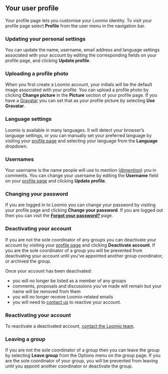 ## Your user profile

Your profile page lets you customise your Loomio identity. To visit your profile page select **Profile** from the user menu in the navigation bar.

### Updating your personal settings
You can update the name, username, email address and language settings associated with your account by editing the corresponding fields on your profile page, and clicking **Update profile**.

### Uploading a profile photo
When you first create a Loomio account, your initials will be the default image associated with your profile. You can upload a profile photo by clicking **Change picture** in the **Picture** section of your profile page. If you have a [Gravatar](https://en.gravatar.com/) you can set that as your profile picture by selecting **Use Gravatar**.

### Language settings
Loomio is available in many languages. It will detect your browser’s language settings, or you can manually set your preferred language by visiting your [profile page](#your-user-profile) and selecting your language from the **Language** dropdown.

### Usernames
Your username is the name people will use to mention ([@mention](comments.html#-mentioning-group-members)) you in comments. You can change your username by editing the **Username** field on your [profile page](#your-user-profile) and clicking **Update profile**.

### Changing your password
If you are logged in to Loomio you can change your password by visiting your profile page and clicking **Change your password**. If you are logged out then you can visit the [**Forgot your password?**](https://www.loomio.org/users/password/new) page.

### Deactivating your account
If you are not the sole coordinator of any groups you can deactivate your account by visiting your [profile page](#your-user-profile) and clicking **Deactivate account**. If you are the sole coordinator of a group you will be prevented from deactivating your account until you’ve appointed another group coordinator, or archived the group.

Once your account has been deactivated:

* you will no longer be listed as a member of any groups
* comments, proposals and discussions you’ve made will remain but your name will be removed from them
* you will no longer receive Loomio-related emails
* you will need to [contact us](https://loomio.org/contact) to reactive your account.

### Reactivating your account
To reactivate a deactivated account, [contact the Loomio team](https://loomio.org/contact).

### Leaving a group
If you are not the sole coordinator of a group then you can leave the group by selecting **Leave group** from the Options menu on the group page. If you are the sole coordinator of your group, you will be prevented from leaving until you appoint another coordinator or deactivate the group.
